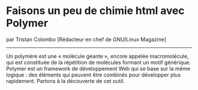 # Faisons un peu de chimie html avec Polymer
par Tristan Colombo [Rédacteur en chef de GNU/Linux Magazine]

---

Un polymère est une « molécule géante », encore appelée macromolécule, qui est constituée de la répétition de molécules formant un motif générique. Polymer est un framework de développement Web qui se base sur la même logique : des éléments qui peuvent être combinés pour développer plus rapidement. Partons à la découverte de cet outil.
